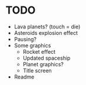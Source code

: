 # TODO

- Lava planets? (touch = die)
- Asteroids explosion effect
- Pausing?
- Some graphics
    - Rocket effect
    - Updated spaceship
    - Planet graphics?
    - Title screen
- Readme
